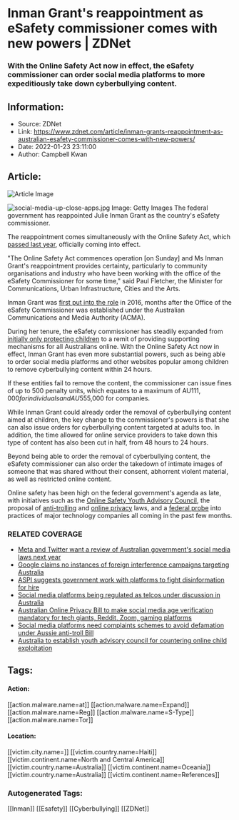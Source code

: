 # Inman Grant's reappointment as eSafety commissioner comes with new powers | ZDNet
### With the Online Safety Act now in effect, the eSafety commissioner can order social media platforms to more expeditiously take down cyberbullying content.

## Information:
+ Source: ZDNet
+ Link: https://www.zdnet.com/article/inman-grants-reappointment-as-australian-esafety-commissioner-comes-with-new-powers/
+ Date: 2022-01-23 23:11:00
+ Author: Campbell Kwan


## Article:
![Article Image](https://www.zdnet.com/a/img/resize/e998ba55eeee27964e4c4fccf0da96a09b116e82/2021/05/03/411c2a4b-f919-4ee9-a1cb-b996314d4ae1/social-media-up-close-apps.jpg?width=770&height=578&fit=crop&auto=webp)

![social-media-up-close-apps.jpg](https://www.zdnet.com/a/img/resize/ea0b2bd04ffe893d7a89637c07ac1ea3447ff2bd/2021/05/03/411c2a4b-f919-4ee9-a1cb-b996314d4ae1/social-media-up-close-apps.jpg?width=1200&fit=bounds&auto=webp)
 Image: Getty Images
 The federal government has reappointed Julie Inman Grant as the country's eSafety commissioner. 

The reappointment comes simultaneously with the Online Safety Act, which [passed last year](https://www.zdnet.com/article/house-passes-online-safety-bill-as-senate-shoots-down-big-tech-influence-committee/), officially coming into effect. 

"The Online Safety Act commences operation [on Sunday] and Ms Inman Grant's reappointment provides certainty, particularly to community organisations and industry who have been working with the office of the eSafety Commissioner for some time," said Paul Fletcher, the Minister for Communications, Urban Infrastructure, Cities and the Arts. 

Inman Grant was [first put into the role](https://www.zdnet.com/article/esafety-commissioner-to-organise-uniform-penalties-for-revenge-porn/) in 2016, months after the Office of the eSafety Commissioner was established under the Australian Communications and Media Authority (ACMA). 

During her tenure, the eSafety commissioner has steadily expanded from [initially only protecting children](https://www.zdnet.com/article/australian-parliament-passes-esafety-expansion-bill/) to a remit of providing supporting mechanisms for all Australians online. With the Online Safety Act now in effect, Inman Grant has even more substantial powers, such as being able to order social media platforms and other websites popular among children to remove cyberbullying content within 24 hours.

If these entities fail to remove the content, the commissioner can issue fines of up to 500 penalty units, which equates to a maximum of AU$111,000 for individuals and AU$555,000 for companies. 

While Inman Grant could already order the removal of cyberbullying content aimed at children, the key change to the commissioner's powers is that she can also issue orders for cyberbullying content targeted at adults too. In addition, the time allowed for online service providers to take down this type of content has also been cut in half, from 48 hours to 24 hours.






Beyond being able to order the removal of cyberbullying content, the eSafety commissioner can also order the takedown of intimate images of someone that was shared without their consent, abhorrent violent material, as well as restricted online content.

Online safety has been high on the federal government's agenda as late, with initiatives such as the [Online Safety Youth Advisory Council](https://www.zdnet.com/article/australia-to-establish-youth-advisory-council-for-countering-online-child-exploitation/), the proposal of [anti-trolling](https://www.zdnet.com/article/australians-proposed-anti-troll-laws-want-to-require-social-media-platforms-to-collect-personal-details-of-users/) and [online privacy](https://www.zdnet.com/article/australian-online-privacy-bill-to-make-social-media-age-verification-mandatory-for-tech-giants-reddit-zoom-gaming-platforms/) laws, and a [federal probe](https://www.zdnet.com/article/google-and-meta-on-the-defensive-in-aussie-federal-social-media-probe/) into practices of major technology companies all coming in the past few months.

### RELATED COVERAGE

* [Meta and Twitter want a review of Australian government's social media laws next year](https://www.zdnet.com/article/meta-and-twitter-want-a-review-of-australian-governments-social-media-laws-next-year/)
* [Google claims no instances of foreign interference campaigns targeting Australia](https://www.zdnet.com/article/google-claims-no-instances-of-foreign-interference-campaigns-targeting-australia/)
* [ASPI suggests government work with platforms to fight disinformation for hire](https://www.zdnet.com/article/aspi-suggests-government-work-with-platforms-to-fight-disinformation-for-hire/)
* [Social media platforms being regulated as telcos under discussion in Australia](https://www.zdnet.com/article/social-media-platforms-being-regulated-as-telcos-under-discussion-in-australia/)
* [Australian Online Privacy Bill to make social media age verification mandatory for tech giants, Reddit, Zoom, gaming platforms](https://www.zdnet.com/article/australian-online-privacy-bill-to-make-social-media-age-verification-mandatory-for-tech-giants-reddit-zoom-gaming-platforms/)
* [Social media platforms need complaints schemes to avoid defamation under Aussie anti-troll Bill](https://www.zdnet.com/article/australias-anti-troll-bill-wants-mandatory-complaints-scheme-for-social-media-platforms/)
* [Australia to establish youth advisory council for countering online child exploitation](https://www.zdnet.com/article/australia-to-establish-youth-advisory-council-for-countering-online-child-exploitation/)





## Tags:

#### Action:
[[action.malware.name=at]] [[action.malware.name=Expand]] [[action.malware.name=Reg]] [[action.malware.name=S-Type]] [[action.malware.name=Tor]]

#### Location:
[[victim.city.name=]] [[victim.country.name=Haiti]] [[victim.continent.name=North and Central America]] [[victim.country.name=Australia]] [[victim.continent.name=Oceania]] [[victim.country.name=Australia]] [[victim.continent.name=References]]

### Autogenerated Tags:
[[Inman]] [[Esafety]] [[Cyberbullying]] [[ZDNet]]

